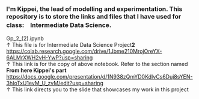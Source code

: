### I'm Kippei, the lead of modelling and experimentation. This repository is to store the links and files that I have used for class:　Intermediate Data Science.　　
Gp_2_(2).ipynb  
↑ This file is for Intermediate Data Science Project**2**  
https://colab.research.google.com/drive/1Jbme210MrojOreYX-6ALMrXWH2vH-YwP?usp=sharing  
↑ This link is for the copy of above notebook. Refer to the section named **From here Kippei's part**  
https://docs.google.com/presentation/d/1N938zQmYD0KdIvCs6Duj8sYEN-3hIoTxU1evM_U_zvM/edit?usp=sharing  
↑ This link directs you to the slide that showcases my work in this project 

